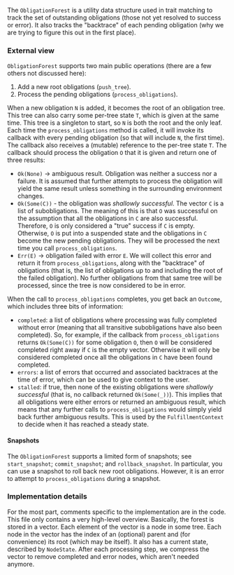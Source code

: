 The `ObligationForest` is a utility data structure used in trait
matching to track the set of outstanding obligations (those not yet
resolved to success or error). It also tracks the "backtrace" of each
pending obligation (why we are trying to figure this out in the first
place).

### External view

`ObligationForest` supports two main public operations (there are a
few others not discussed here):

1. Add a new root obligations (`push_tree`).
2. Process the pending obligations (`process_obligations`).

When a new obligation `N` is added, it becomes the root of an
obligation tree. This tree can also carry some per-tree state `T`,
which is given at the same time. This tree is a singleton to start, so
`N` is both the root and the only leaf. Each time the
`process_obligations` method is called, it will invoke its callback
with every pending obligation (so that will include `N`, the first
time). The callback also receives a (mutable) reference to the
per-tree state `T`. The callback should process the obligation `O`
that it is given and return one of three results:

- `Ok(None)` -> ambiguous result. Obligation was neither a success
  nor a failure. It is assumed that further attempts to process the
  obligation will yield the same result unless something in the
  surrounding environment changes.
- `Ok(Some(C))` - the obligation was *shallowly successful*. The
  vector `C` is a list of subobligations. The meaning of this is that
  `O` was successful on the assumption that all the obligations in `C`
  are also successful. Therefore, `O` is only considered a "true"
  success if `C` is empty. Otherwise, `O` is put into a suspended
  state and the obligations in `C` become the new pending
  obligations. They will be processed the next time you call
  `process_obligations`.
- `Err(E)` -> obligation failed with error `E`. We will collect this
  error and return it from `process_obligations`, along with the
  "backtrace" of obligations (that is, the list of obligations up to
  and including the root of the failed obligation). No further
  obligations from that same tree will be processed, since the tree is
  now considered to be in error.

When the call to `process_obligations` completes, you get back an `Outcome`,
which includes three bits of information:

- `completed`: a list of obligations where processing was fully
  completed without error (meaning that all transitive subobligations
  have also been completed). So, for example, if the callback from
  `process_obligations` returns `Ok(Some(C))` for some obligation `O`,
  then `O` will be considered completed right away if `C` is the
  empty vector. Otherwise it will only be considered completed once
  all the obligations in `C` have been found completed.
- `errors`: a list of errors that occurred and associated backtraces
  at the time of error, which can be used to give context to the user.
- `stalled`: if true, then none of the existing obligations were
  *shallowly successful* (that is, no callback returned `Ok(Some(_))`).
  This implies that all obligations were either errors or returned an
  ambiguous result, which means that any further calls to
  `process_obligations` would simply yield back further ambiguous
  results. This is used by the `FulfillmentContext` to decide when it
  has reached a steady state.
  
#### Snapshots

The `ObligationForest` supports a limited form of snapshots; see
`start_snapshot`; `commit_snapshot`; and `rollback_snapshot`. In
particular, you can use a snapshot to roll back new root
obligations. However, it is an error to attempt to
`process_obligations` during a snapshot.

### Implementation details

For the most part, comments specific to the implementation are in the
code.  This file only contains a very high-level overview. Basically,
the forest is stored in a vector. Each element of the vector is a node
in some tree. Each node in the vector has the index of an (optional)
parent and (for convenience) its root (which may be itself). It also
has a current state, described by `NodeState`. After each
processing step, we compress the vector to remove completed and error
nodes, which aren't needed anymore.

  
